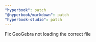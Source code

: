 ```yaml
---
"hyperbook": patch
"@hyperbook/markdown": patch
"hyperbook-studio": patch
---
```


Fix GeoGebra not loading the correct file
